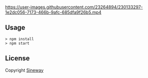 https://user-images.githubusercontent.com/23264894/230133297-1e2dc056-7173-466b-9afc-685dfa9f26b5.mp4


## Usage
```
> npm install
> npm start
```

## License

Copyright [Sineway](https://github.com/sineway)